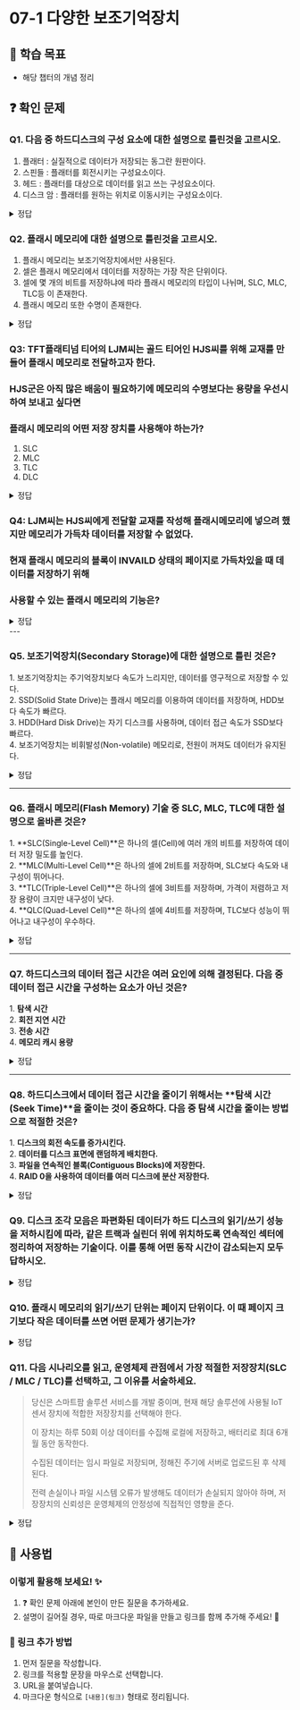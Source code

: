 # 07-1 다양한 보조기억장치

## 📌 학습 목표
- 해당 챕터의 개념 정리

## ❓ 확인 문제
### Q1. 다음 중 하드디스크의 구성 요소에 대한 설명으로 틀린것을 고르시오.

1. 플래터 : 실질적으로 데이터가 저장되는 동그란 원판이다.
2. 스핀들 : 플래터를 회전시키는 구성요소이다. 
3. 헤드 : 플래터를 대상으로 데이터를 읽고 쓰는 구성요소이다.
4. 디스크 암 : 플래터를 원하는 위치로 이동시키는 구성요소이다.

<details>

<summary>정답</summary>

##### 4. 디스크 암 : 플래터를 원하는 위치로 이동시키는 구성요소이다.

**[해설]**

- 디스크 암은 헤드를 원하는 위치로 이동시키는 구성요소이다.

</details>

### Q2. 플래시 메모리에 대한 설명으로 틀린것을 고르시오.

1. 플래시 메모리는 보조기억장치에서만 사용된다.
2. 셀은 플래시 메모리에서 데이터를 저장하는 가장 작은 단위이다.
3. 셀에 몇 개의 비트를 저장하냐에 따라 플래시 메모리의 타입이 나뉘며, SLC, MLC, TLC등 이 존재한다. 
4. 플래시 메모리 또한 수명이 존재한다.


<details>
<summary>정답</summary>

##### 1. 플래시 메모리는 보조기억장치에서만 사용된다.

**[해설]**

- 플래시 메모리는 보조기억장치 뿐만 아니라, 일상적으로 접하는 전자제품 안에 내장되어있다고 봐도 무방할 만큼 범용적으로 사용되는 장치이다. 주기억장치인 ROM에서도 사용된다.

</details>


### Q3: TFT플래티넘 티어의 LJM씨는 골드 티어인 HJS씨를 위해 교재를 만들어 플래시 메모리로 전달하고자 한다.
### HJS군은 아직 많은 배움이 필요하기에 메모리의 수명보다는 용량을 우선시 하여 보내고 싶다면
### 플래시 메모리의 어떤 저장 장치를 사용해야 하는가?

1. SLC
2. MLC
3. TLC  
4. DLC 


<details>
<summary>정답</summary>

### 3. TLC

- TLC는 플래시 메모리의 저장장치 중 하나로 대용량의 데이터를 저장할 수 있으나 상대적으로 수명이 짧다.

- SLC는 반대로 수명은 가장 길지만 저장 용량이 적다.

- MLC는 위 둘의 중간으로 무난한 성능을 원할 때 좋다.

- DLC는  없는 개념이다. 

</details>

### Q4: LJM씨는 HJS씨에게 전달할 교재를 작성해 플래시메모리에 넣으려 했지만 메모리가 가득차 데이터를 저장할 수 없었다.
### 현재 플래시 메모리의 블록이 INVAILD 상태의 페이지로 가득차있을 때 데이터를 저장하기 위해
### 사용할 수 있는 플래시 메모리의 기능은?



<details>
<summary>정답</summary>

### 가비지 컬렉션 

- 가비지 컬렉션은 유효한 페이지만을 복사하여 새로운 블록에 담고 기존의 블록을 삭제하는 기능이다. 

- 문제에서는 전부 INVALID상태라고 제시 했지만 만약 VALID상태의 페이지가 있다면 가비지 컬렉션은 이를 그대로 복사하여 새로운 블록에 옮겨준다.





</details>
---

### Q5. 보조기억장치(Secondary Storage)에 대한 설명으로 틀린 것은?

1️. 보조기억장치는 주기억장치보다 속도가 느리지만, 데이터를 영구적으로 저장할 수 있다.  
2️. SSD(Solid State Drive)는 플래시 메모리를 이용하여 데이터를 저장하며, HDD보다 속도가 빠르다.  
3️. HDD(Hard Disk Drive)는 자기 디스크를 사용하며, 데이터 접근 속도가 SSD보다 빠르다.  
4️. 보조기억장치는 비휘발성(Non-volatile) 메모리로, 전원이 꺼져도 데이터가 유지된다.  

<details>
<summary>정답</summary>

**3. HDD(Hard Disk Drive)는 자기 디스크를 사용하며, 데이터 접근 속도가 SSD보다 빠르다. ❌**  

**[해설]**  

**1. 보조기억장치는 주기억장치보다 속도가 느리지만, 데이터를 영구적으로 저장할 수 있다. ✅**  
   - 보조기억장치는 주기억장치(RAM)보다 속도가 느리지만, 전원이 꺼져도 데이터를 유지할 수 있습니다.  

**2. SSD(Solid State Drive)는 플래시 메모리를 이용하여 데이터를 저장하며, HDD보다 속도가 빠르다. ✅**  
   - SSD는 플래시 메모리를 사용하여 데이터 전송 속도가 빠르고, 기계적 부품이 없어 내구성이 높습니다.  

**3. HDD(Hard Disk Drive)는 자기 디스크를 사용하며, 데이터 접근 속도가 SSD보다 빠르다. ❌**  
   - HDD는 자기 디스크(플래터)를 사용하여 데이터를 저장하지만, SSD보다 속도가 느립니다. SSD는 기계적 부품이 없고, 랜덤 액세스 속도가 훨씬 빠릅니다.  

**4. 보조기억장치는 비휘발성(Non-volatile) 메모리로, 전원이 꺼져도 데이터가 유지된다. ✅**  
   - 보조기억장치는 전원이 꺼져도 데이터가 유지되는 특징이 있습니다.  

</details>

---

### Q6. 플래시 메모리(Flash Memory) 기술 중 SLC, MLC, TLC에 대한 설명으로 올바른 것은?

1️. **SLC(Single-Level Cell)**은 하나의 셀(Cell)에 여러 개의 비트를 저장하여 데이터 저장 밀도를 높인다.  
2️. **MLC(Multi-Level Cell)**은 하나의 셀에 2비트를 저장하며, SLC보다 속도와 내구성이 뛰어나다.  
3️. **TLC(Triple-Level Cell)**은 하나의 셀에 3비트를 저장하며, 가격이 저렴하고 저장 용량이 크지만 내구성이 낮다.  
4️. **QLC(Quad-Level Cell)**은 하나의 셀에 4비트를 저장하며, TLC보다 성능이 뛰어나고 내구성이 우수하다.  

<details>
<summary>정답</summary>

**3. TLC(Triple-Level Cell)은 하나의 셀에 3비트를 저장하며, 가격이 저렴하고 저장 용량이 크지만 내구성이 낮다. ✅**  

**[해설]**  

**1. SLC(Single-Level Cell)은 하나의 셀(Cell)에 여러 개의 비트를 저장하여 데이터 저장 밀도를 높인다. ❌**  
   - SLC는 하나의 셀에 **1비트**만 저장하여 가장 빠르고 내구성이 뛰어난 플래시 메모리 방식입니다. 하지만 저장 밀도가 낮고 가격이 비쌉니다.  

**2. MLC(Multi-Level Cell)은 하나의 셀에 2비트를 저장하며, SLC보다 속도와 내구성이 뛰어나다. ❌**  
   - MLC는 하나의 셀에 **2비트**를 저장하여 SLC보다 저장 밀도가 높지만, 속도와 내구성은 SLC보다 떨어집니다.  

**3. TLC(Triple-Level Cell)은 하나의 셀에 3비트를 저장하며, 가격이 저렴하고 저장 용량이 크지만 내구성이 낮다. ✅**  
   - TLC는 3비트를 저장하여 MLC보다 저장 밀도가 높고 가격이 저렴하지만, 내구성과 속도가 낮습니다.  

**4. QLC(Quad-Level Cell)은 하나의 셀에 4비트를 저장하며, TLC보다 성능이 뛰어나고 내구성이 우수하다. ❌**  
   - QLC는 하나의 셀에 **4비트**를 저장하여 저장 용량을 극대화했지만, 속도와 내구성이 가장 낮습니다. TLC보다 성능이 뛰어나지 않습니다.  

</details>

---

### Q7. 하드디스크의 데이터 접근 시간은 여러 요인에 의해 결정된다. 다음 중 데이터 접근 시간을 구성하는 요소가 아닌 것은?

1️. **탐색 시간** <br>
2️. **회전 지연 시간** <br>
3️. **전송 시간** <br>
4️. **메모리 캐시 용량**<br>

<details>
<summary>정답</summary>

4. **메모리 캐시 용량**
   - 메모리 캐시가 성능을 높이기는 하지만, 다른 데이터 접근 시간처럼 **물리적 요소**와는 관계가 없음.

**[해설]**  

**1. 탐색 시간 (Seek Time)**  
   - 디스크의 읽기/쓰기 헤드가 원하는 트랙으로 이동하는 데 걸리는 시간
   - 물리적으로 헤드가 움직이는 과정이므로 시간이 가장 많이 소요되는 요소 중 하나임.

**2. 회전 지연 시간 (Rotational Latency)**  
   - 디스크의 플래터가 회전하여 원하는 섹터가 읽기/쓰기 헤드 아래로 도달하는 데 걸리는 시간
   - 디스크의 회전 속도에 따라 결정되며, 일반적으로 **RPM (Revolutions Per Minute, 분당 회전 수)**이 높을수록 회전 지연 시간이 줄어듦.

**3. 전송 시간 (Transfer Time)**  
   - 데이터를 실제로 전송하는 시간
   - 디스크와 메모리 간 데이터 이동 속도에 의해 결정되며, 디스크의 인터페이스 (SATA, NVMe 등)에 따라 달라짐.

</details>

---

### Q8. 하드디스크에서 데이터 접근 시간을 줄이기 위해서는 **탐색 시간(Seek Time)**을 줄이는 것이 중요하다. 다음 중 탐색 시간을 줄이는 방법으로 적절한 것은?

1️. **디스크의 회전 속도를 증가시킨다.** <br>
2️. **데이터를 디스크 표면에 랜덤하게 배치한다.** <br>
3️. **파일을 연속적인 블록(Contiguous Blocks)에 저장한다.** <br>
4️. **RAID 0을 사용하여 데이터를 여러 디스크에 분산 저장한다.**<br>

<details>
<summary>정답</summary>

3. **파일을 연속적인 블록(Contiguous Blocks)에 저장한다.**
   - 연속적인 블록에 저장하면 파일이 하나의 연속된 영역에 배치되므로 헤드 이동이 최소화 되어 탐색 시간을 줄일 수 있음!

**[해설]**  

**1. 디스크의 회전 속도를 증가시킨다.**  
   - 디스크의 회전 속도를 증가시키면 회전 지연 시간에 영향을 주지만, 탐색 시간에는 직접적인 영향을 미치지 않음.

**2. 데이터를 디스크 표면에 랜덤하게 배치한다.**  
   - 데이터를 랜덤하게 배치하면 오히려 헤드의 이동거리가 증가하여 탐색 시간이 늘어남.

**4. RAID 0을 사용하여 데이터를 여러 디스크에 분산 저장한다.**  
   - RAID를 이용하면 속도를 향상시키는 것은 맞으나 탐색 시간 자체를 줄여주지는 못함.

</details>

### Q9. 디스크 조각 모음은 파편화된 데이터가 하드 디스크의 읽기/쓰기 성능을 저하시킴에 따라, 같은 트랙과 실린더 위에 위치하도록 연속적인 섹터에 정리하여 저장하는 기술이다. 이를 통해 어떤 동작 시간이 감소되는지 모두 답하시오.

<details> 
<summary>정답</summary>

<h4>탐색 시간, 회전 지연 시간</h4>
- 탐색 시간(Seek Time): 하드 디스크의 헤드가 데이터를 저장한 트랙으로 이동하는 데 걸리는 시간

- 회전 지연 시간(Rotational Latency): 디스크 플래터가 회전하며 필요한 데이터가 헤드 아래로 도착하는 데 걸리는 시간

- 디스크 조각 모음: 연관된 데이터는 원래 연속된 섹터에 저장되지만, 파일 수정·삭제 과정에서 불연속적인 섹터(혹은 다른 실린더)로 나뉘게 되는 파일 파편화(Fragmentation) 현상이 발생한다. 이는 데이터를 읽는 작업 시간에서 탐색 시간과 회전 지연 시간을 증가시켜 성능 저하를 유발하게 된다. 디스크 조각 모음 작업을 통해 파일을 다시 연속된 섹터로 정렬하여 배치하면 이러한 성능 저하를 줄일 수 있다.

- 여담으로 플래시 디스크(SSD)에서는 조각 모음을 진행하지 않는 것이 일반적이다.
	- SSD는 물리적인 헤드 이동 및 회전 지연 시간이 없기 때문에 파편화로 인한 성능 저하가 미미함
	- 조각 모음을 수행하면 불필요한 쓰기 작업이 발생하여 NAND 플래시 수명이 단축될 수 있음
</details>

### Q10. 플래시 메모리의 읽기/쓰기 단위는 페이지 단위이다. 이 때 페이지 크기보다 작은 데이터를 쓰면 어떤 문제가 생기는가?

<details> 
<summary>정답</summary>

<h4>쓰기 증폭(Write amplification) 문제가 발생하여 불필요한 쓰기 동작이 발생한다</h4>

- 페이지에 담긴 데이터 크기가 얼마든지 상관 없이 페이지에 데이터가 담겨 있다면 그 페이지는 valid 상태가 된다.
- 이미 valid 상태가 된 페이지에 덮어쓰기는 할 수 없기 때문에 새로운 페이지에 데이터를 기록하게 된다.
- 이 과정이 반복되면 invalid 상태가 되는 페이지가 생기고 이를 정리하기 위한 유효 데이터 복제 후 블록 단위 삭제 작업인 가비지 컬렉션이 발생한다.
- 결국 추가적인 쓰기 작업이 발생하며 셀의 수명이 단축된다.
- 이를 막기 위해 작은 데이터는 페이지 크기가 될 때 까지 버퍼에 담아뒀다가 페이지 크기가 되면 쓰는 'Buffer small writes' 와 같은 기법을 활용한다.
- 더 자세한 내용은 [링크](https://tech.kakao.com/posts/328#fn:13)
</details>


### Q11. 다음 시나리오를 읽고, 운영체제 관점에서 가장 적절한 저장장치(SLC / MLC / TLC)를 선택하고, 그 이유를 서술하세요.

> 당신은 스마트팜 솔루션 서비스를 개발 중이며, 현재 해당 솔루션에 사용될 IoT 센서 장치에 적합한 저장장치를 선택해야 한다.  
>
> 이 장치는 하루 50회 이상 데이터를 수집해 로컬에 저장하고, 배터리로 최대 6개월 동안 동작한다.  
>
> 수집된 데이터는 임시 파일로 저장되며, 정해진 주기에 서버로 업로드된 후 삭제된다.  
>
> 전력 손실이나 파일 시스템 오류가 발생해도 데이터가 손실되지 않아야 하며, 저장장치의 신뢰성은 운영체제의 안정성에 직접적인 영향을 준다.

<details>  
<summary>정답</summary>

### SLC
  - **데이터 무결성 유지 필요**  
    - 전력 손실 발생 시에도 안정적인 쓰기 동작 필요  
    - 임시 파일, 설정값 등 OS가 저장한 데이터가 손상되지 않아야 함
  - **파일 시스템 안정성 중요**  
    - 저장장치 오류는 파일 시스템 손상으로 이어질 수 있음  
    - 장기 설치된 장치에서 복구가 어려우므로 오류 방지 우선
  - **쓰기 안정성**  
    - OS는 로그 기록, 설정 저장 등 반복적인 쓰기를 수행  
    - SLC는 전력 불안정 상황에서도 상대적으로 안정적인 동작 보장
  - **환경 조건 고려**  
    - 실외, 고온·저온 변화, 습기, 전원 불안정 등  
    - 신뢰성이 높은 SLC가 가장 적합
  - **TLC·MLC의 한계**  
    - TLC: 전력 차단에 취약, 쓰기 오류 가능성 높음  
    - MLC: 비용 효율적이나, 환경이 가혹할 경우 오류 위험 존재
---

### SLC
- 실외 GPS 기반 물류 추적기  
- 스마트팜 IoT 센서 (장기 설치형)  
- 군용 드론의 임무 기록 장치  
- 위성 통신 장비  
- 항공기 블랙박스  

> **특징:**  
> - 쓰기 내구성, 안정성 가장 높음  
> - 전원 불안정, 극한 환경에서도 신뢰성 유지  
> - 비용은 가장 높음  

---

### MLC
- 매장 POS 시스템 (거래 기록 저장)  
- 공장 내 센서 기록기  
- 오피스 건물 출입 관리 시스템  
- 실내 보안 카메라 영상 저장  
- 대형 ATM 기기의 거래 로그 기록  

> **특징:**  
> - 안정성과 용량의 균형  
> - 실내 환경, 중간 수준의 쓰기 빈도에 적합  
> - 가격은 중간  

---

### TLC
- 검색어/추천 캐시 서버  
- 뉴스 피드 임시 저장소  
- 사진 공유 앱의 이미지 캐시  
- 유튜브 스트리밍 로그  
- 실내에서 운영되는 IoT 가전   

> **특징:**  
> - 대용량, 저비용  
> - 주로 읽기 위주 서비스  
> - 유실 허용 가능, 실시간 재생성 가능한 데이터에 적합  

</details>


## 📝 사용법  
### 이렇게 활용해 보세요! ✨  
1. ❓ 확인 문제 아래에 본인이 만든 질문을 추가하세요.  
2. 설명이 길어질 경우, 따로 마크다운 파일을 만들고 링크를 함께 추가해 주세요! 🔗  

### 🔗 링크 추가 방법  
1. 먼저 질문을 작성합니다.  
2. 링크를 적용할 문장을 마우스로 선택합니다.  
3. URL을 붙여넣습니다.  
4. 마크다운 형식으로 `[내용](링크)` 형태로 정리됩니다.  
